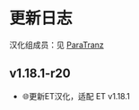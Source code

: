 # 更新日志

汉化组成员：见 [ParaTranz](https://paratranz.cn/projects/5342/members)

## v1.18.1-r20

- 🌐更新ET汉化，适配 ET v1.18.1
